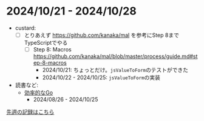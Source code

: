 # 2024/10/21 - 2024/10/28

- custard:
    - [ ] とりあえず <https://github.com/kanaka/mal> を参考にStep 8までTypeScriptでやる
        - [ ] Step 8: Macros <https://github.com/kanaka/mal/blob/master/process/guide.md#step-8-macros>
            - 2024/10/21: ちょっとだけ。`jsValueToForm`のテストができた
            - 2024/10/22 - 2024/10/25: `jsValueToForm`の実装
- 読書など:
    - [効率的なGo](https://www.oreilly.co.jp//books/9784814400539/)
        - 2024/08/26 - 2024/10/25

[先週の記録はこちら](https://github.com/igrep/daily-commits/blob/4ba502d496fa01db1cbf4d50b5a178616c9a40db/yesterday.md)
